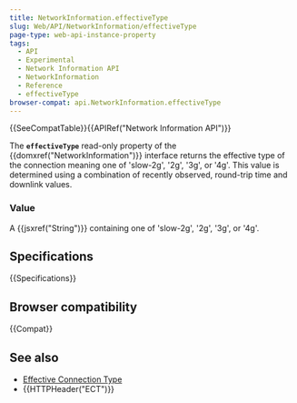 ```yaml
---
title: NetworkInformation.effectiveType
slug: Web/API/NetworkInformation/effectiveType
page-type: web-api-instance-property
tags:
  - API
  - Experimental
  - Network Information API
  - NetworkInformation
  - Reference
  - effectiveType
browser-compat: api.NetworkInformation.effectiveType
---
```

{{SeeCompatTable}}{{APIRef("Network Information API")}}

The **`effectiveType`** read-only property of the
{{domxref("NetworkInformation")}} interface returns the effective type of the connection
meaning one of 'slow-2g', '2g', '3g', or '4g'. This value is determined using a
combination of recently observed, round-trip time and downlink values.


### Value

A {{jsxref("String")}} containing one of 'slow-2g', '2g', '3g', or '4g'.

## Specifications

{{Specifications}}

## Browser compatibility

{{Compat}}

## See also

- [Effective Connection Type](/en-US/docs/Glossary/Effective_connection_type)
- {{HTTPHeader("ECT")}}
